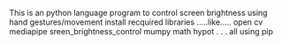 This is an python language program to control screen brightness using hand gestures/movement
install recquired libraries .....like.....
open cv
mediapipe
sreen_brightness_control 
mumpy
math
hypot
.
.
.
all using pip 

